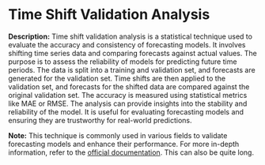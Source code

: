 # Time Shift Validation Analysis

**Description:** Time shift validation analysis is a statistical technique used to evaluate the accuracy and consistency of forecasting models. It involves shifting time series data and comparing forecasts against actual values. The purpose is to assess the reliability of models for predicting future time periods. The data is split into a training and validation set, and forecasts are generated for the validation set. Time shifts are then applied to the validation set, and forecasts for the shifted data are compared against the original validation set. The accuracy is measured using statistical metrics like MAE or RMSE. The analysis can provide insights into the stability and reliability of the model. It is useful for evaluating forecasting models and ensuring they are trustworthy for real-world predictions.

**Note:** This technique is commonly used in various fields to validate forecasting models and enhance their performance. For more in-depth information, refer to the [official documentation](link_to_documentation). This can also be quite long.

